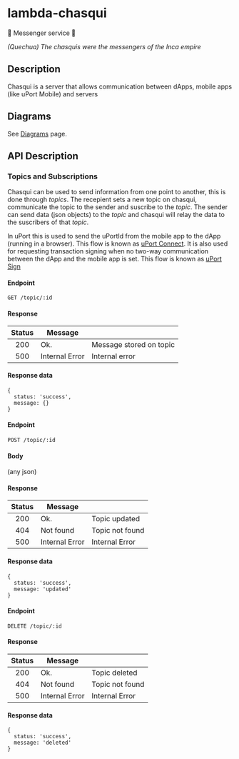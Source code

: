 # lambda-chasqui
 🏃 Messenger service 🏃

_(Quechua) The chasquis were the messengers of the Inca empire_

## Description
Chasqui is a server that allows communication between dApps, mobile apps (like uPort Mobile) and servers

## Diagrams

See [Diagrams](./diagrams/README.md) page.

## API Description

### Topics and Subscriptions
Chasqui can be used to send information from one point to another, this is done through _topics_. The recepient sets a new topic on chasqui, communicate the topic to the sender and suscribe to the _topic_. The sender can send data (json objects) to the _topic_ and chasqui will relay the data to the suscribers of that _topic_.

In uPort this is used to send the uPortId from the mobile app to the dApp (running in a browser). This flow is known as [uPort Connect](UPORT.md#Connect). It is also used for requesting transaction signing when no two-way communication between the dApp and the mobile app is set. This flow is known as [uPort Sign](UPORT.md#Sign)

#### Endpoint

`GET /topic/:id`

#### Response

| Status |     Message    |                               |
|:------:|----------------|-------------------------------|
| 200    | Ok.            | Message stored on topic <id>  |
| 500    | Internal Error | Internal error                |

#### Response data
```
{
  status: 'success',
  message: {}
}
```

#### Endpoint

`POST /topic/:id`

#### Body

(any json)

#### Response

| Status |     Message    |                                            |
|:------:|----------------|--------------------------------------------|
| 200    | Ok.            | Topic updated                              |
| 404    | Not found      | Topic not found                            |
| 500    | Internal Error | Internal Error                             |


#### Response data
```
{
  status: 'success',
  message: 'updated'
}
```

#### Endpoint

`DELETE /topic/:id`

#### Response

| Status |     Message    |                                            |
|:------:|----------------|--------------------------------------------|
| 200    | Ok.            | Topic deleted                              |
| 404    | Not found      | Topic not found                            |
| 500    | Internal Error | Internal Error                             |


#### Response data
```
{
  status: 'success',
  message: 'deleted'
}
```